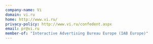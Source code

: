 ```yaml
---
company-name: Vi
domain: vi.ru
home: http://www.vi.ru/
privacy-policy: http://www.vi.ru/confedent.aspx
email: pr@vi.ru
member-of: "Interactive Advertising Bureau Europe (IAB Europe)"
---
```




